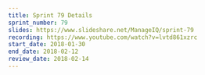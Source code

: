 ```yaml
---
title: Sprint 79 Details
sprint_number: 79
slides: https://www.slideshare.net/ManageIQ/sprint-79
recording: https://www.youtube.com/watch?v=lvtd861xzrc
start_date: 2018-01-30
end_date: 2018-02-12
review_date: 2018-02-14
---
```

